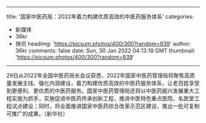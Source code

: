 
---
title: '国家中医药局：2022年着力构建优质高效的中医药服务体系'
categories: 
 - 新媒体
 - 36kr
 - 快讯
headimg: 'https://picsum.photos/400/300?random=939'
author: 36kr
comments: false
date: Sun, 30 Jan 2022 04:13:19 GMT
thumbnail: 'https://picsum.photos/400/300?random=939'
---

<div>   
29日从2022年全国中医药局长会议获悉，2022年国家中医药管理局将聚焦高质量发展主线、强化内涵建设，着力构建优质高效的中医药服务体系，让老百姓享受到更便利、更优质的中医药服务。国家中医药管理局还将以中医药振兴发展重大工程实施为抓手，实施促进中医药传承创新工程，推进中医特色重点医院、名医堂工程试点建设；同时，将全面推进国家中医药综合改革示范区建设，推出一批可复制可推广的成果。（新华社）  
</div>
            